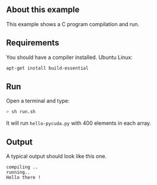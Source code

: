 ## About this example

This example shows a C program compilation and run.

## Requirements

You should have a compiler installed. Ubuntu Linux:

```bash
apt-get install build-essential
```

## Run

Open a terminal and type:

```bash
> sh run.sh
```

It will run `hello-pycuda.py` with 400 elements in each array.


## Output

A typical output should look like this one. 

```
compiling ..
running..
Hello there !
```
